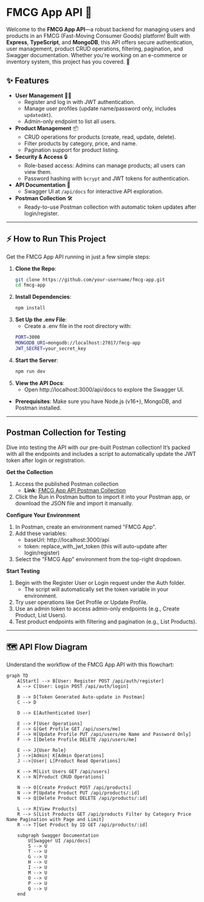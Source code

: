 # FMCG App API 🚀

Welcome to the **FMCG App API**—a robust backend for managing users and products in an FMCG (Fast-Moving Consumer Goods) platform! Built with **Express**, **TypeScript**, and **MongoDB**, this API offers secure authentication, user management, product CRUD operations, filtering, pagination, and Swagger documentation. Whether you're working on an e-commerce or inventory system, this project has you covered. 🎉

## ✨ Features

- **User Management** 🧑‍💼
  - Register and log in with JWT authentication.
  - Manage user profiles (update name/password only, includes `updatedAt`).
  - Admin-only endpoint to list all users.
- **Product Management** 📦
  - CRUD operations for products (create, read, update, delete).
  - Filter products by category, price, and name.
  - Pagination support for product listing.
- **Security & Access** 🔒
  - Role-based access: Admins can manage products; all users can view them.
  - Password hashing with `bcrypt` and JWT tokens for authentication.
- **API Documentation** 📜
  - Swagger UI at `/api/docs` for interactive API exploration.
- **Postman Collection** 🛠️
  - Ready-to-use Postman collection with automatic token updates after login/register.

---

## ⚡ How to Run This Project

Get the FMCG App API running in just a few simple steps:

1. **Clone the Repo**:
   ```bash
   git clone https://github.com/your-username/fmcg-app.git
   cd fmcg-app
2. **Install Dependencies**:
   ```bash
   npm install
3. **Set Up the .env File**:
   * Create a .env file in the root directory with:
   ```bash
   PORT=3000
   MONGODB_URI=mongodb://localhost:27017/fmcg-app
   JWT_SECRET=your_secret_key
4. **Start the Server**:
   ```bash
   npm run dev
5. **View the API Docs**:
   * Open http://localhost:3000/api/docs to explore the Swagger UI.
     
* **Prerequisites**: Make sure you have Node.js (v16+), MongoDB, and Postman installed.

---
##  Postman Collection for Testing

Dive into testing the API with our pre-built Postman collection! It’s packed with all the endpoints and includes a script to automatically update the JWT token after login or registration.

**Get the Collection**
  1. Access the published Postman collection
     * **Link**: [FMCG App API Postman Collection](https://documenter.getpostman.com/view/43565250/2sB2cbaJVG)
  2. Click the Run in Postman button to import it into your Postman app, or download the JSON file and import it manually.

**Configure Your Environment**
  1. In Postman, create an environment named "FMCG App".
  2. Add these variables:
     * baseUrl: http://localhost:3000/api
     * token: replace_with_jwt_token (this will auto-update after login/register)
  3. Select the "FMCG App" environment from the top-right dropdown.

**Start Testing**
  1. Begin with the Register User or Login request under the Auth folder.
     * The script will automatically set the token variable in your environment.
  2. Try user operations like Get Profile or Update Profile.
  3. Use an admin token to access admin-only endpoints (e.g., Create Product, List Users).
  4. Test product endpoints with filtering and pagination (e.g., List Products).

---

## 🗺️ API Flow Diagram

Understand the workflow of the FMCG App API with this flowchart:

```mermaid
graph TD
    A[Start] --> B[User: Register POST /api/auth/register]
    A --> C[User: Login POST /api/auth/login]
    
    B --> D[Token Generated Auto-update in Postman]
    C --> D
    
    D --> E[Authenticated User]
    
    E --> F[User Operations]
    F --> G[Get Profile GET /api/users/me]
    F --> H[Update Profile PUT /api/users/me Name and Password Only]
    F --> I[Delete Profile DELETE /api/users/me]
    
    E --> J{User Role}
    J -->|Admin| K[Admin Operations]
    J -->|User| L[Product Read Operations]
    
    K --> M[List Users GET /api/users]
    K --> N[Product CRUD Operations]
    
    N --> O[Create Product POST /api/products]
    N --> P[Update Product PUT /api/products/:id]
    N --> Q[Delete Product DELETE /api/products/:id]
    
    L --> R[View Products]
    R --> S[List Products GET /api/products Filter by Category Price Name Pagination with Page and Limit]
    R --> T[Get Product by ID GET /api/products/:id]
    
    subgraph Swagger Documentation
        U[Swagger UI /api/docs]
        S --> U
        T --> U
        G --> U
        H --> U
        I --> U
        M --> U
        O --> U
        P --> U
        Q --> U
    end